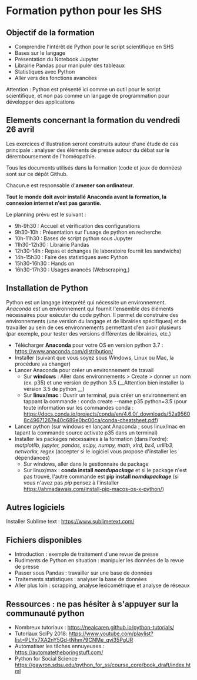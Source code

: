 # Formation python pour les SHS

## Objectif de la formation

  * Comprendre l'intérêt de Python pour le script scientifique en SHS
  * Bases sur le langage
  * Présentation du Notebook Jupyter
  * Librairie Pandas pour manipuler des tableaux
  * Statistiques avec Python
  * Aller vers des fonctions avancées

 Attention : Python est présenté ici comme un outil pour le script scientifique, et non pas comme un langage de programmation pour développer des applications


## Elements concernant la formation du vendredi 26 avril

Les exercices d'illustration seront construits autour d'une étude de cas principale : analyser des éléments de presse autour du débat sur le déremboursement de l'homéopathie.

Tous les documents utilisés dans la formation (code et jeux de données) sont sur ce dépôt Github.

Chacun.e est responsable d'__amener son ordinateur__.

__Tout le monde doit avoir installé Anaconda avant la formation, la connexion internet n'est pas garantie.__

Le planning prévu est le suivant : 
  * 9h-9h30 : Accueil et vérification des configurations
  * 9h30-10h : Présentation sur l'usage de python en recherche
  * 10h-11h30 : Bases de script python sous Jupyter
  * 11h30-12h30 : Librairie Pandas
  * 12h30-14h : Repas et échanges (le laboratoire fournit les sandwichs)
  * 14h-15h30 : Faire des statistiques avec Python
  * 15h30-16h30 : Hands on
  * 16h30-17h30 : Usages avancés (Webscraping,)


## Installation de Python

Python est un langage interprété qui nécessite un environnement. *Anaconda* est un environnement qui fournit l'ensemble des éléments nécessaires pour exécuter du code python. Il permet de construire des environnements (une version du langage et de librairies spécifiques) et de travailler au sein de ces environnements permettant d'en avoir plusieurs (par exemple, pour tester des versions différentes de librairies, etc.)
  * Télécharger __Anaconda__ pour votre OS en version python 3.7 : https://www.anaconda.com/distribution/
  * Installer (suivant que vous soyez sous Windows, Linux ou Mac, la procédure va changer)
  * Lancer Anaconda pour créer un environnement de travail
  	* Sur __windows__ : Aller dans environnements > Create > donner un nom (ex. p35) et une version de python 3.5 (__Attention bien installer la version 3.5 de python __)
  	* Sur __linux/mac__ : Ouvrir un terminal, puis créer un environnement en tappant la commande : conda create --name p35 python=3.5
  	(pour toute information sur les commandes conda : https://docs.conda.io/projects/conda/en/4.6.0/_downloads/52a95608c49671267e40c689e0bc00ca/conda-cheatsheet.pdf)
  * Lancer python (sur windows en lançant Anaconda ; sous linux/mac en tapant la commande source activate p35 dans un terminal)
  * Installer les packages nécessaires à la formation (dans l'ordre): *matplotlib, jupyter, pandas, scipy, numpy, math, xlrd, bs4, urllib3, networkx, regex* (accepter si le logiciel vous propose d'installer les dépendances)
    * Sur windows, aller dans le gestionnaire de package
	* Sur linux/max : __conda install *nomdupackage*__ et si le package n'est pas trouvé, l'autre commande est __pip install *nomdupackage*__ (si vous n'avez pas *pip* pensez à l'installer https://ahmadawais.com/install-pip-macos-os-x-python/)

## Autres logiciels

Installer Sublime text : https://www.sublimetext.com/

## Fichiers disponibles
  * Introduction : exemple de traitement d'une revue de presse
  * Rudiments de Python en situation : manipuler les données de la revue de presse
  * Passer sous Pandas : travailler sur une base de données
  * Traitements statistiques : analyser la base de données
  * Aller plus loin : scrapping, analyse lexicométrique et analyse de réseaux

## Ressources : ne pas hésiter à s'appuyer sur la communauté python

  * Nombreux tutoriaux : https://nealcaren.github.io/python-tutorials/
  * Tutoriaux SciPy 2018: https://www.youtube.com/playlist?list=PLYx7XA2nY5Gd-tNhm79CNMe_qvi35PgUR
  * Automatiser les tâches ennuyeuses : https://automatetheboringstuff.com/
  * Python for Social Science https://gawron.sdsu.edu/python_for_ss/course_core/book_draft/index.html
